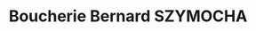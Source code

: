 ---
title: "Boucherie Bernard SZYMOCHA"
url: /saint-jean-dangely/boucherie-bernard-szymocha/
shop: Metzgerei
---